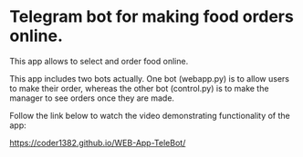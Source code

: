 # Telegram bot for making food orders online.

This app allows to select and order food online.

This app includes two bots actually. One bot (webapp.py) is to allow users to make their order,
whereas the other bot (control.py) is to make the manager to see orders once they are made.

Follow the link below to watch the video demonstrating functionality of the app:

https://coder1382.github.io/WEB-App-TeleBot/
